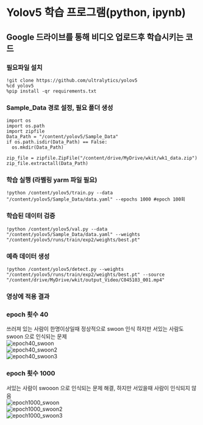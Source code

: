 # Yolov5 학습 프로그램(python, ipynb)
## Google 드라이브를 통해 비디오 업로드후 학습시키는 코드 <br>

### 필요파일 설치
```
!git clone https://github.com/ultralytics/yolov5
%cd yolov5 	
%pip install -qr requirements.txt 
```

### Sample_Data 경로 설정, 필요 폴더 생성
```
import os
import os.path
import zipfile
Data_Path = "/content/yolov5/Sample_Data"
if os.path.isdir(Data_Path) == False:
  os.mkdir(Data_Path) 

zip_file = zipfile.ZipFile("/content/drive/MyDrive/wkit/wk1_data.zip")
zip_file.extractall(Data_Path)
```

### 학습 실행 (라벨링 yarm 파일 필요)
```
!python /content/yolov5/train.py --data "/content/yolov5/Sample_Data/data.yaml" --epochs 1000 #epoch 100회
```

### 학습된 데이터 검증
```
!python /content/yolov5/val.py --data "/content/yolov5/Sample_Data/data.yaml" --weights "/content/yolov5/runs/train/exp2/weights/best.pt"
```

### 예측 데이터 생성
```
!python /content/yolov5/detect.py --weights "/content/yolov5/runs/train/exp2/weights/best.pt" --source "/content/drive/MyDrive/wkit/output_Video/C045103_001.mp4"
```



### 영상에 적용 결과
### epoch 횟수 40
쓰러져 있는 사람이 한명이상일때 정상적으로 swoon 인식 하지만 서있는 사람도 swoon 으로 인식되는 문제 <br>
![epoch40_swoon](https://github.com/dfgh119/Yolov5/assets/102535345/84e970ac-0f4e-41b0-896e-5a0b9b713df5) <br>
![epoch40_swoon2](https://github.com/dfgh119/Yolov5/assets/102535345/40308e5b-b41a-4c08-9e67-a205cb8c5181) <br>
![epoch40_swoon3](https://github.com/dfgh119/Yolov5/assets/102535345/5b787813-dd17-4dde-9e1a-ee565041da98)

### epoch 횟수 1000
서있는 사람이 swooon 으로 인식되는 문제 해결, 하지만 서있을때 사람이 인식되지 않음<br>
![epoch1000_swoon](https://github.com/dfgh119/Yolov5/assets/102535345/ddeb5e60-dfee-4c76-bdb1-54c33b524337) <br>
![epoch1000_swoon2](https://github.com/dfgh119/Yolov5/assets/102535345/f0d1499f-754d-45c1-856a-c6ddf42abd9a) <br>
![epoch1000_swoon3](https://github.com/dfgh119/Yolov5/assets/102535345/20f3b047-a190-4995-acff-58119c58ddc2)



